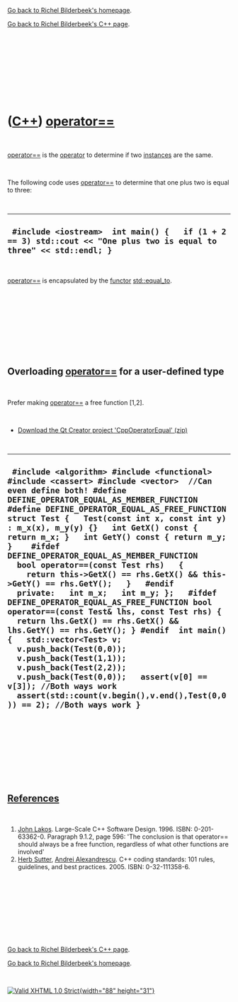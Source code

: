 [Go back to Richel Bilderbeek's homepage](index.htm).

[Go back to Richel Bilderbeek's C++ page](Cpp.htm).

 

 

 

 

 

([C++](Cpp.htm)) [operator==](CppOperatorEqual.htm)
===================================================

 

[operator==](CppOperatorEqual.htm) is the [operator](CppOperator.htm) to
determine if two [instances](CppInstance.htm) are the same.

 

The following code uses [operator==](CppOperatorEqual.htm) to determine
that one plus two is equal to three:

 

  ----------------------------------------------------------------------------------------------------------------------
  ` #include <iostream>  int main() {   if (1 + 2 == 3) std::cout << "One plus two is equal to three" << std::endl; }`
  ----------------------------------------------------------------------------------------------------------------------

 

[operator==](CppOperatorEqual.htm) is encapsulated by the
[functor](CppFunctor.htm) [std::equal\_to](CppEqual_to.htm).

 

 

 

 

 

Overloading [operator==](CppOperatorEqual.htm) for a user-defined type
----------------------------------------------------------------------

 

Prefer making [operator==](CppOperatorEqual.htm) a free function
\[1,2\].

 

-   [Download the Qt Creator project
    'CppOperatorEqual' (zip)](CppOperatorEqual.zip)

 

  -------------------------------------------------------------------------------------------------------------------------------------------------------------------------------------------------------------------------------------------------------------------------------------------------------------------------------------------------------------------------------------------------------------------------------------------------------------------------------------------------------------------------------------------------------------------------------------------------------------------------------------------------------------------------------------------------------------------------------------------------------------------------------------------------------------------------------------------------------------------------------------------------------------------------------------------------------------------------------------------------------------------
  ` #include <algorithm> #include <functional> #include <cassert> #include <vector>  //Can even define both! #define DEFINE_OPERATOR_EQUAL_AS_MEMBER_FUNCTION #define DEFINE_OPERATOR_EQUAL_AS_FREE_FUNCTION  struct Test {   Test(const int x, const int y) : m_x(x), m_y(y) {}   int GetX() const { return m_x; }   int GetY() const { return m_y; }    #ifdef DEFINE_OPERATOR_EQUAL_AS_MEMBER_FUNCTION   bool operator==(const Test rhs)   {     return this->GetX() == rhs.GetX() && this->GetY() == rhs.GetY();   }   #endif    private:   int m_x;   int m_y; };   #ifdef DEFINE_OPERATOR_EQUAL_AS_FREE_FUNCTION bool operator==(const Test& lhs, const Test rhs) {   return lhs.GetX() == rhs.GetX() && lhs.GetY() == rhs.GetY(); } #endif  int main() {   std::vector<Test> v;   v.push_back(Test(0,0));   v.push_back(Test(1,1));   v.push_back(Test(2,2));   v.push_back(Test(0,0));   assert(v[0] == v[3]); //Both ways work   assert(std::count(v.begin(),v.end(),Test(0,0)) == 2); //Both ways work }`
  -------------------------------------------------------------------------------------------------------------------------------------------------------------------------------------------------------------------------------------------------------------------------------------------------------------------------------------------------------------------------------------------------------------------------------------------------------------------------------------------------------------------------------------------------------------------------------------------------------------------------------------------------------------------------------------------------------------------------------------------------------------------------------------------------------------------------------------------------------------------------------------------------------------------------------------------------------------------------------------------------------------------

 

 

 

 

 

[References](CppReferences.htm)
-------------------------------

 

1.  [John Lakos](CppJohnLakos.htm). Large-Scale C++ Software Design.
    1996. ISBN: 0-201-63362-0. Paragraph 9.1.2, page 596: 'The
    conclusion is that operator== should always be a free function,
    regardless of what other functions are involved'
2.  [Herb Sutter](CppHerbSutter.htm), [Andrei
    Alexandrescu](CppAndreiAlexandrescu.htm). C++ coding standards: 101
    rules, guidelines, and best practices. 2005. ISBN: 0-32-111358-6.

 

 

 

 

 

[Go back to Richel Bilderbeek's C++ page](Cpp.htm).

[Go back to Richel Bilderbeek's homepage](index.htm).

 

[![Valid XHTML 1.0 Strict](valid-xhtml10.png){width="88"
height="31"}](http://validator.w3.org/check?uri=referer)

